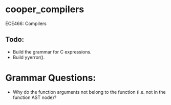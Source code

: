 # cooper_compilers
ECE466: Compilers


## Todo:
* Build the grammar for C expressions.
* Build yyerror().

# Grammar Questions:
* Why do the function arguments not belong to the function (i.e. not in the function AST node)?
